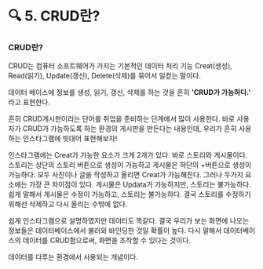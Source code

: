 # 🔍 5. CRUD란?

### CRUD란?

CRUD는 컴퓨터 소프트웨어가 가지는 기본적인 데이터 처리 기능 Creat(생성), Read(읽기), Update(갱신), Delete(삭제)를 묶어서 일컫는 말이다.



데이터 베이스에 정보를 생성, 읽기, 갱신, 삭제를 하는 것을 흔히 **'CRUD가 가능하다.'** 라고 표현한다.

흔히 CRUD게시판이라는 단어를 취업을 준비하는 단계에서 많이 사용한다. 바로 사용자가 CRUD가 가능하도록 하는 환경의 게시판을 만든다는 내용인데, 우리가 흔히 사용하는 인스타그램에 빗대어 표현해보자!



인스타그램에는 Creat가 가능한 요소가 크게 2개가 있다. 바로 스토리와 게시물이다. 스토리는 상단의 스토리 버튼으로 생성이 가능하고 게시물은 하단의 +버튼으로 생성이 가능하다. 모두 사진이나 글을 작성하고 올리면 Creat가 가능해진다. 그러나 두가지 요소에는 가장 큰 차이점이 있다. 게시물은 Updata가 가능하지만, 스토리는 불가능하다. 쉽게 말해서 게시물은 수정이 가능하고, 스토리는 불가능하다. 결국 스토리를 수정하기 위해선 삭제하고 다시 올리는 수밖에 없다.&#x20;



쉽게 인스타그램으로 설명하였지만 데이터도 똑같다. 결국 우리가 보는 화면에 나오는 정보들은 데이터베이스에서 불러와 바인딩한 것일 확률이 높다. 다시 말해서 데이터베이스의 데이터를 CRUD함으로써, 화면을 조작할 수 있다는 것이다.



데이터를 다루는 환경에서 사용되는 개념이다.

